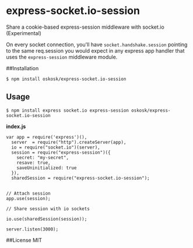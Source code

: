 express-socket.io-session
=========================

Share a cookie-based express-session middleware with socket.io (Experimental)

On every socket connection, you'll have `socket.handshake.session` pointing to
the same req.session you would expect in any express app handler that uses
the `express-session` middleware module.


##Installation

```
$ npm install oskosk/express-socket.io-session
```


## Usage

```
$ npm install express socket.io express-session oskosk/express-socket.io-session
```

**index.js**

```
var app = require('express')(),
  server  = require("http").createServer(app),
  io = require("socket.io")(server),
  session = require("express-session")({
    secret: "my-secret",
    resave: true,
    saveUninitialized: true
  }),
  sharedSession = require("express-socket.io-session");


// Attach session
app.use(session);

// Share session with io sockets

io.use(sharedSession(session));

server.listen(3000);

```

##License MIT